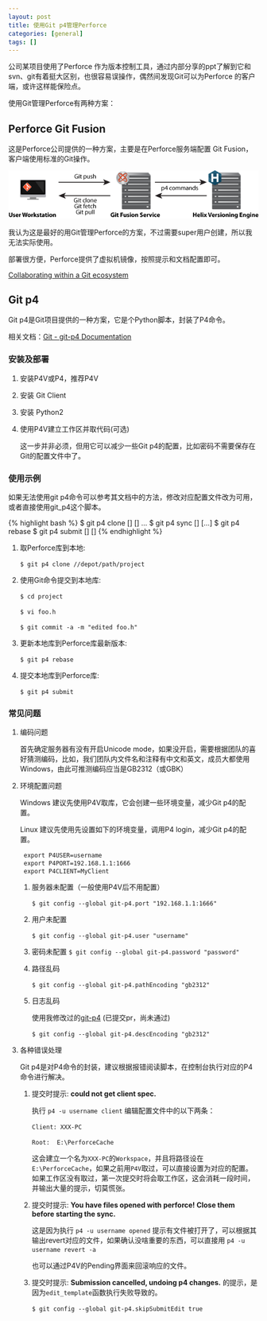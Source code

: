 ```yaml
---
layout: post
title: 使用Git p4管理Perforce
categories: [general]
tags: []
---
```


公司某项目使用了Perforce 作为版本控制工具，通过内部分享的ppt了解到它和svn、git有着挺大区别，也很容易误操作，偶然间发现Git可以为Perforce 的客户端，或许这样能保险点。

使用Git管理Perforce有两种方案：

## Perforce Git Fusion

这是Perforce公司提供的一种方案，主要是在Perforce服务端配置 Git Fusion，客户端使用标准的Git操作。

![](../resources/images/2017-04-27-git_p4_gf_overview.png)

我认为这是最好的用Git管理Perforce的方案，不过需要super用户创建，所以我无法实际使用。

部署很方便，Perforce提供了虚拟机镜像，按照提示和文档配置即可。

[Collaborating within a Git ecosystem](https://www.perforce.com/perforce/r16.1/manuals/intro/index.html#basic_concepts.git) 

## Git p4

Git p4是Git项目提供的一种方案，它是个Python脚本，封装了P4命令。

相关文档：[Git - git-p4 Documentation](https://git-scm.com/docs/git-p4)

### 安装及部署

1. 安装P4V或P4，推荐P4V
1. 安装 Git Client
1. 安装 Python2
1. 使用P4V建立工作区并取代码(可选)

	这一步并非必须，但用它可以减少一些Git p4的配置，比如密码不需要保存在Git的配置文件中了。	
 
### 使用示例
如果无法使用git p4命令可以参考其文档中的方法，修改对应配置文件改为可用，或者直接使用git_p4这个脚本。

{% highlight bash %}
$ git p4 clone [<sync options>] [<clone options>] <p4 depot path>…​
$ git p4 sync [<sync options>] [<p4 depot path>…​]
$ git p4 rebase
$ git p4 submit [<submit options>] [<master branch name>]
{% endhighlight %}

1. 取Perforce库到本地:

	`$ git p4 clone //depot/path/project`

1. 使用Git命令提交到本地库:

	`$ cd project`
	
	`$ vi foo.h`
	
	`$ git commit -a -m "edited foo.h"`

1. 更新本地库到Perforce库最新版本:

	`$ git p4 rebase`

1. 提交本地库到Perforce库:

	`$ git p4 submit`

### 常见问题

1. 编码问题

	首先确定服务器有没有开启Unicode mode，如果没开启，需要根据团队的喜好猜测编码，比如，我们团队内文件名和注释有中文和英文，成员大都使用Windows，由此可推测编码应当是GB2312（或GBK）
	 	
1. 环境配置问题

	Windows 建议先使用P4V取库，它会创建一些环境变量，减少Git p4的配置。
	
	Linux 建议先使用先设置如下的环境变量，调用P4 login，减少Git p4的配置。
	
		export P4USER=username
		export P4PORT=192.168.1.1:1666
		export P4CLIENT=MyClient
	
	1. 服务器未配置（一般使用P4V后不用配置）

		`$ git config --global git-p4.port "192.168.1.1:1666"`
	
	1. 用户未配置

		`$ git config --global git-p4.user "username"`
	
	1. 密码未配置
		`$ git config --global git-p4.password "password"`
	
	1. 路径乱码

		`$ git config --global git-p4.pathEncoding "gb2312"`

	1. 日志乱码

		使用我修改过的[git-p4](https://github.com/git/git/commit/8693e43481f463e29dff70d089a84fc66dae697e) (已提交pr，尚未通过)

		`$ git config --global git-p4.descEncoding "gb2312"`	
		
1. 各种错误处理
	
	Git p4是对P4命令的封装，建议根据报错阅读脚本，在控制台执行对应的P4命令进行解决。	
		
	1. 提交时提示: **could not get client spec.**

		执行 `p4 -u username client` 编辑配置文件中的以下两条：
		
		`Client: XXX-PC`
		
		`Root:	E:\PerforceCache`
		
		这会建立一个名为`XXX-PC`的`Workspace`，并且将路径设在`E:\PerforceCache`，如果之前用`P4V`取过，可以直接设置为对应的配置。如果工作区没有取过，第一次提交时将会取工作区，这会消耗一段时间，并输出大量的提示，切莫慌张。
		
	1. 提交时提示: **You have files opened with perforce! Close them before starting the sync.**
		
		这是因为执行 `p4 -u username opened` 提示有文件被打开了，可以根据其输出revert对应的文件，如果确认没啥重要的东西，可以直接用 `p4 -u username revert -a`
		
		也可以通过P4V的Pending界面来回滚响应的文件。
			
	1. 提交时提示: **Submission cancelled, undoing p4 changes.** 的提示，是因为`edit_template`函数执行失败导致的。

		`$ git config --global git-p4.skipSubmitEdit true`
